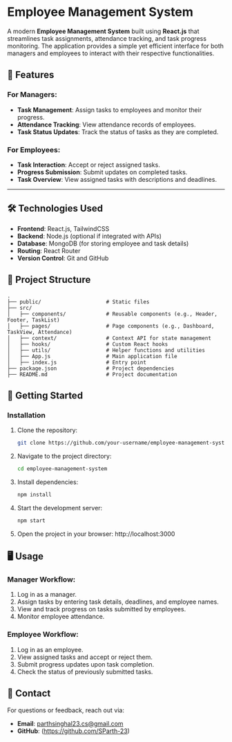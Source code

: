 # Employee Management System

A modern **Employee Management System** built using **React.js** that streamlines task assignments, attendance tracking, and task progress monitoring. The application provides a simple yet efficient interface for both managers and employees to interact with their respective functionalities.


## 📖 Features

### For Managers:
- **Task Management**: Assign tasks to employees and monitor their progress.
- **Attendance Tracking**: View attendance records of employees.
- **Task Status Updates**: Track the status of tasks as they are completed.

### For Employees:
- **Task Interaction**: Accept or reject assigned tasks.
- **Progress Submission**: Submit updates on completed tasks.
- **Task Overview**: View assigned tasks with descriptions and deadlines.

---

## 🛠️ Technologies Used

- **Frontend**: React.js, TailwindCSS
- **Backend**: Node.js (optional if integrated with APIs)
- **Database**: MongoDB (for storing employee and task details)
- **Routing**: React Router
- **Version Control**: Git and GitHub


## 📂 Project Structure

```
.
├── public/                     # Static files
├── src/
│   ├── components/             # Reusable components (e.g., Header, Footer, TaskList)
│   ├── pages/                  # Page components (e.g., Dashboard, TaskView, Attendance)
│   ├── context/                # Context API for state management
│   ├── hooks/                  # Custom React hooks
│   ├── utils/                  # Helper functions and utilities
│   ├── App.js                  # Main application file
│   ├── index.js                # Entry point
├── package.json                # Project dependencies
├── README.md                   # Project documentation
```


## 🚀 Getting Started

### Installation

1. Clone the repository:
   ```bash
   git clone https://github.com/your-username/employee-management-system.git

2. Navigate to the project directory:
   ```bash
   cd employee-management-system
   
3. Install dependencies:
   ```bash
   npm install

4. Start the development server:
   ```bash
   npm start
   
5. Open the project in your browser:
   http://localhost:3000
   

## 🖥️ Usage

### Manager Workflow:
1. Log in as a manager.
2. Assign tasks by entering task details, deadlines, and employee names.
3. View and track progress on tasks submitted by employees.
4. Monitor employee attendance.

### Employee Workflow:
1. Log in as an employee.
2. View assigned tasks and accept or reject them.
3. Submit progress updates upon task completion.
4. Check the status of previously submitted tasks.


## 📧 Contact

For questions or feedback, reach out via:

- **Email**: parthsinghal23.cs@gmail.com
- **GitHub**: (https://github.com/SParth-23)
